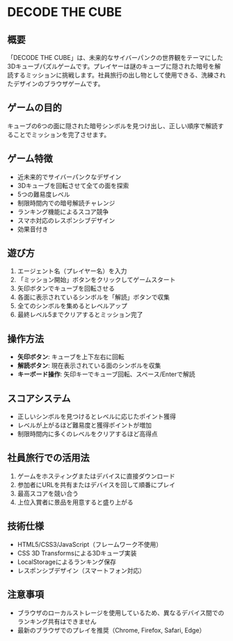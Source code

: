 # DECODE THE CUBE

## 概要
「DECODE THE CUBE」は、未来的なサイバーパンクの世界観をテーマにした3Dキューブパズルゲームです。プレイヤーは謎のキューブに隠された暗号を解読するミッションに挑戦します。社員旅行の出し物として使用できる、洗練されたデザインのブラウザゲームです。

## ゲームの目的
キューブの6つの面に隠された暗号シンボルを見つけ出し、正しい順序で解読することでミッションを完了させます。

## ゲーム特徴
- 近未来的でサイバーパンクなデザイン
- 3Dキューブを回転させて全ての面を探索
- 5つの難易度レベル
- 制限時間内での暗号解読チャレンジ
- ランキング機能によるスコア競争
- スマホ対応のレスポンシブデザイン
- 効果音付き

## 遊び方
1. エージェント名（プレイヤー名）を入力
2. 「ミッション開始」ボタンをクリックしてゲームスタート
3. 矢印ボタンでキューブを回転させる
4. 各面に表示されているシンボルを「解読」ボタンで収集
5. 全てのシンボルを集めるとレベルアップ
6. 最終レベル5までクリアするとミッション完了

## 操作方法
- **矢印ボタン**: キューブを上下左右に回転
- **解読ボタン**: 現在表示されている面のシンボルを収集
- **キーボード操作**: 矢印キーでキューブ回転、スペース/Enterで解読

## スコアシステム
- 正しいシンボルを見つけるとレベルに応じたポイント獲得
- レベルが上がるほど難易度と獲得ポイントが増加
- 制限時間内に多くのレベルをクリアするほど高得点

## 社員旅行での活用法
1. ゲームをホスティングまたはデバイスに直接ダウンロード
2. 参加者にURLを共有またはデバイスを回して順番にプレイ
3. 最高スコアを競い合う
4. 上位入賞者に景品を用意すると盛り上がる

## 技術仕様
- HTML5/CSS3/JavaScript（フレームワーク不使用）
- CSS 3D Transformsによる3Dキューブ実装
- LocalStorageによるランキング保存
- レスポンシブデザイン（スマートフォン対応）

## 注意事項
- ブラウザのローカルストレージを使用しているため、異なるデバイス間でのランキング共有はできません
- 最新のブラウザでのプレイを推奨（Chrome, Firefox, Safari, Edge） 